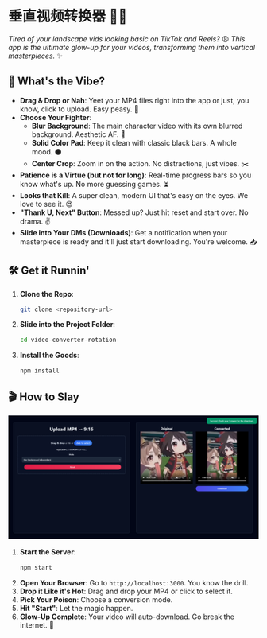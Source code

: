 # 垂直视频转换器 🎥✨

*Tired of your landscape vids looking basic on TikTok and Reels?* 😫 *This app is the ultimate glow-up for your videos, transforming them into vertical masterpieces.* ✨

## **🚀 What's the Vibe?**

*   **Drag & Drop or Nah**: Yeet your MP4 files right into the app or just, you know, click to upload. Easy peasy. 💅
*   **Choose Your Fighter**:
    *   **Blur Background**: The main character video with its own blurred background. Aesthetic AF. 🤌
    *   **Solid Color Pad**: Keep it clean with classic black bars. A whole mood. ⚫
    *   **Center Crop**: Zoom in on the action. No distractions, just vibes. ✂️
*   **Patience is a Virtue (but not for long)**: Real-time progress bars so you know what's up. No more guessing games. ⏳
*   **Looks that Kill**: A super clean, modern UI that's easy on the eyes. We love to see it. 😍
*   **"Thank U, Next" Button**: Messed up? Just hit reset and start over. No drama. ✌️
*   **Slide into Your DMs (Downloads)**: Get a notification when your masterpiece is ready and it'll just start downloading. You're welcome. 📥

## **🛠️ Get it Runnin'**

1.  **Clone the Repo**:
    ```bash
    git clone <repository-url>
    ```
2.  **Slide into the Project Folder**:
    ```bash
    cd video-converter-rotation
    ```
3.  **Install the Goods**:
    ```bash
    npm install
    ```

## **🎬 How to Slay**

![App Preview](public/preview.png)

1.  **Start the Server**:
    ```bash
    npm start
    ```
2.  **Open Your Browser**: Go to `http://localhost:3000`. You know the drill.
3.  **Drop it Like it's Hot**: Drag and drop your MP4 or click to select it.
4.  **Pick Your Poison**: Choose a conversion mode.
5.  **Hit "Start"**: Let the magic happen.
6.  **Glow-Up Complete**: Your video will auto-download. Go break the internet. 💅